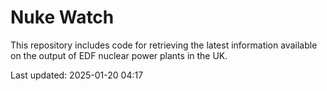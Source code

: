 # Nuke Watch

This repository includes code for retrieving the latest information available on the output of EDF nuclear power plants in the UK.

Last updated: 2025-01-20 04:17